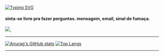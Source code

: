 [![Typing
SVG](https://readme-typing-svg.herokuapp.com?color=ba60ff&lines=github.com/arturritzel)](https://github.com/arturritzel)

#### sinta-se livre pra fazer perguntas. mensagem, email, sinal de fumaça.


  <a href="https://www.linkedin.com/in/arturritzel">
    <img src="https://img.shields.io/badge/linkedin-%230077B5.svg?&style=for-the-badge&logo=linkedin&logoColor=white" />
  </a>&nbsp;&nbsp;
<br>

---

[![Anurag's GitHub stats](https://github-readme-stats.vercel.app/api?username=arturritzel&theme=dracula&count_private=true&title_color=a7dbb5&border_color=#a7dbb5)](https://github.com/arturritzel)    [![Top Langs](https://github-readme-stats.vercel.app/api/top-langs/?username=arturritzel&layout=compact&count_private=false)](https://github.com/arturritzel)

---

<!--![snake gif](https://github.com/arturritzel/arturritzel/blob/output/github-contribution-grid-snake.svg)
